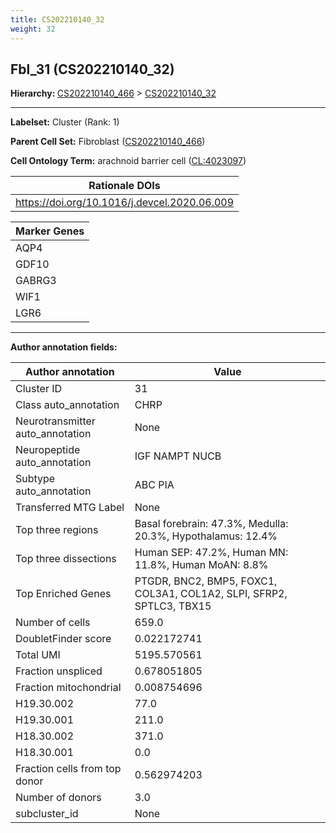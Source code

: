 ```yaml
---
title: CS202210140_32
weight: 32
---
```

## Fbl_31 (CS202210140_32)
<b>Hierarchy: </b>
[CS202210140_466](https://purl.brain-bican.org/taxonomy/CS202210140#CS202210140_466) >
[CS202210140_32](https://purl.brain-bican.org/taxonomy/CS202210140#CS202210140_32)

---


**Labelset:** Cluster (Rank: 1)

**Parent Cell Set:** Fibroblast ([CS202210140_466](https://purl.brain-bican.org/taxonomy/CS202210140#CS202210140_466))



**Cell Ontology Term:**  arachnoid barrier cell ([CL:4023097](https://www.ebi.ac.uk/ols/ontologies/cl/terms?obo_id=CL:4023097)) 

| Rationale DOIs |
|----------------|
|https://doi.org/10.1016/j.devcel.2020.06.009|

[MARKER GENES.]: #


| Marker Genes |
|--------------|
|AQP4|
|GDF10|
|GABRG3|
|WIF1|
|LGR6|

---

[TRANSFERRED ANNOTATIONS.]: #


[AUTHOR ANNOTATION FIELDS.]: #


**Author annotation fields:**

| Author annotation | Value |
|-------------------|-------|
|Cluster ID|31|
|Class auto_annotation|CHRP|
|Neurotransmitter auto_annotation|None|
|Neuropeptide auto_annotation|IGF NAMPT NUCB|
|Subtype auto_annotation|ABC PIA|
|Transferred MTG Label|None|
|Top three regions|Basal forebrain: 47.3%, Medulla: 20.3%, Hypothalamus: 12.4%|
|Top three dissections|Human SEP: 47.2%, Human MN: 11.8%, Human MoAN: 8.8%|
|Top Enriched Genes|PTGDR, BNC2, BMP5, FOXC1, COL3A1, COL1A2, SLPI, SFRP2, SPTLC3, TBX15|
|Number of cells|659.0|
|DoubletFinder score|0.022172741|
|Total UMI|5195.570561|
|Fraction unspliced|0.678051805|
|Fraction mitochondrial|0.008754696|
|H19.30.002|77.0|
|H19.30.001|211.0|
|H18.30.002|371.0|
|H18.30.001|0.0|
|Fraction cells from top donor|0.562974203|
|Number of donors|3.0|
|subcluster_id|None|
